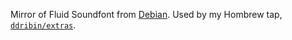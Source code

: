 Mirror of Fluid Soundfont from [Debian](https://packages.debian.org/source/stable/fluid-soundfont). Used by my Hombrew tap, [`ddribin/extras`](https://github.com/ddribin/homebrew-extras).
